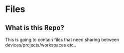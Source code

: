 # Files

## What is this Repo?

This is going to contain files that need sharing between devices/projects/workspaces etc..
